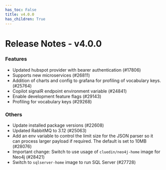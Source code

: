 ```yaml
---
has_toc: False
title: v4.0.0
has_children: True
---
```


# Release Notes - v4.0.0

### Features
- Updated hubspot provider with bearer authentication  (#17806)
- Supports new microservices  (#26811)
- Addition of charts and config to grafana for profiling of vocabulary keys.  (#25764)
- Copilot signalR endpoint environment variable  (#24841)
- Enable development feature flags  (#29143)
- Profiling for vocabulary keys  (#29268)

### Others
- Update installed package versions  (#22608)
- Updated RabbitMQ to 3.12  (#25063)
- Add an env variable to control the limit size for the JSON parser so it can process larger payload if required. The default is set to 10MB  (#28076)
- Important change: Switch to use usage of `cluedin/neo4j-home` image for Neo4j  (#28421)
- Switch to `sqlserver-home` image to run SQL Server  (#27728)


